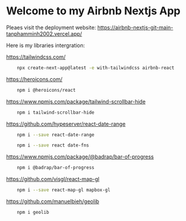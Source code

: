 # Welcome to my Airbnb Nextjs App

Pleaes visit the deployment website:
https://airbnb-nextjs-git-main-tanphamminh2002.vercel.app/

Here is my libraries intergration:

https://tailwindcss.com/

```bash
    npx create-next-app@latest -e with-tailwindcss airbnb-react
```

https://heroicons.com/

```bash
    npm i @heroicons/react
```

https://www.npmjs.com/package/tailwind-scrollbar-hide

```bash
    npm i tailwind-scrollbar-hide
```

https://github.com/hypeserver/react-date-range

```bash
    npm i --save react-date-range
```

```bash
    npm i --save react date-fns
```

https://www.npmjs.com/package/@badrap/bar-of-progress

```bash
    npm i @badrap/bar-of-progress
```

https://github.com/visgl/react-map-gl

```bash
    npm i --save react-map-gl mapbox-gl
```

https://github.com/manuelbieh/geolib

```bash
    npm i geolib
```
